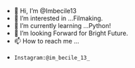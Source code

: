 - 👋 Hi, I’m @Imbecile13
- 👀 I’m interested in ...Filmaking.
- 🌱 I’m currently learning ...Python!
- 💞️ I’m looking Forward for Bright Future.
- 📫 How to reach me ...
-     Instagram:@im_becile_13_

<!---
Imbecile13/Imbecile13 is a ✨ special ✨ repository because its `README.md` (this file) appears on your GitHub profile.
You can click the Preview link to take a look at your changes.
--->
